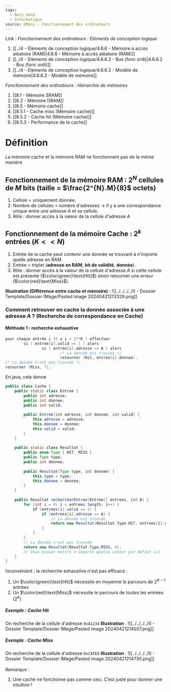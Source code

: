```yaml
---
tags:
  - Note_done
  - Informatique
source: UMons - Fonctionnement des ordinateurs
---
```


Link :
_Fonctionnement des ordinateurs : Eléments de conception logique_
1. [[../4 - Eléments de conception logique/4.6.6 - Mémoire à accès aléatoire (RAM)|4.6.6 - Mémoire à accès aléatoire (RAM)]]
2. [[../4 - Eléments de conception logique/4.6.6.2 - Bus (fonc ordi)|4.6.6.2 - Bus (fonc ordi)]]
3. [[../4 - Eléments de conception logique/4.6.6.3 - Modèle de mémoire|4.6.6.3 - Modèle de mémoire]]

_Fonctionnement des ordinateurs : Hiérarchie de mémoires_
1. [[8.1 - Mémoire SRAM]]
2. [[8.2 - Mémoire DRAM]]
3. [[8.5 - Mémoire cache]]
4. [[8.5.1 - Cache miss (Mémoire cache)]]
5. [[8.5.2 - Cache hit (Mémoire cache)]]
6. [[8.5.3 - Performance de la cache]]

# Définition
La mémoire cache et la mémoire RAM ne fonctionnent pas de la même manière
## Fonctionnement de la mémoire RAM : $2^N$ cellules de $M$ bits (taille = $\frac{2^{N}.M}{8}$ octets)
1. Cellule = uniquement donnée. 
2. Nombre de cellules = nombre d'adresses → Il y a une correspondance unique entre une adresse $A$ et sa cellule. 
3. Rôle : donner accès à la valeur de la cellule d'adresse $A$

## Fonctionnement de la mémoire Cache : $2^k$ entrées $(K<<N)$
1. Entrée de la cache peut contenir une donnée se trouvant à n'importe quelle adresse en RAM.
2. Entrée = triplet (**adresse en RAM**, **bit de validité**, **donnée**). 
3. Rôle : donner accès à la valeur de la cellule d'adresse $A$ si cette cellule est présente ($\color{green}\text{Hit}$) sinon retourner une erreur ($\color{red}\text{Miss}$).

**Illustration (Différence entre cache et mémoire)** : ![[../../../../0 - Dossier Template/Dossier IMage/Pasted image 20240421213329.png]]

### Comment retrouver en cache la donnée associée à une adresse $A$ ? (Recherche de correspondance en Cache)
#### Méthode 1 : recherche exhaustive
```c
pour chaque entrée i (0 ≤ i < 2**K ) effectuer 
		si ( entree[i].valid == 1 ) alors 
				si ( entree[i].adresse == A ) alors 
						/* La donnée est trouvée */ 
						retourner (Hit, entree[i].donnee). 
/* La donnée n'est pas trouvée */ 
retourner (Miss, ?).
```
En java, cela donne 
```java
public class Cache {
    public static class Entree {
        public int adresse;
        public int donnee;
        public int valid;
        
        public Entree(int adresse, int donnee, int valid) {
            this.adresse = adresse;
            this.donnee = donnee;
            this.valid = valid;
        }
    }
    
    public static class Resultat {
        public enum Type { HIT, MISS }
        public Type type;
        public int donnee;
        
        public Resultat(Type type, int donnee) {
            this.type = type;
            this.donnee = donnee;
        }
    }
    
    public Resultat rechercherEntree(Entree[] entrees, int A) {
        for (int i = 0; i < entrees.length; i++) {
            if (entrees[i].valid == 1) {
                if (entrees[i].adresse == A) {
                    // La donnée est trouvée
                    return new Resultat(Resultat.Type.HIT, entrees[i].donnee);
                }
            }
        }
        // La donnée n'est pas trouvée
        return new Resultat(Resultat.Type.MISS, 0); 
        // Vous pouvez mettre n'importe quelle valeur par défaut ici
    }
}
```
Inconvénient : la recherche exhaustive n'est pas efficace :
1. Un $\color{green}\text{Hit}$ nécessite en moyenne le parcours de $2^{K-1}$ entrées 
1. Un $\color{red}\text{Miss}$ nécessite le parcours de toutes les entrées $(2^K)$ 

##### Exemple : Cache Hit
On recherche de la cellule d'adresse `0xA1234`
**Illustration** : ![[../../../../0 - Dossier Template/Dossier IMage/Pasted image 20240421214507.png]]
##### Exemple : Cache Miss
On recherche de la cellule d'adresse `0xCAFE8`
**Illustration** : ![[../../../../0 - Dossier Template/Dossier IMage/Pasted image 20240421214730.png]]
\
\
_Remarque_ : 
1. Une cache ne fonctionne pas comme ceci. C’est juste pour donner une intuition !


